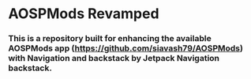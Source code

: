 # AOSPMods Revamped

### This is a repository built for enhancing the available AOSPMods app (https://github.com/siavash79/AOSPMods) with Navigation and backstack by Jetpack Navigation backstack.
